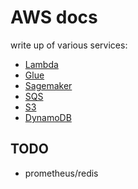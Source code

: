 # AWS docs

write up of various services:

- [Lambda](./lambda.md)
- [Glue](./glue.md)
- [Sagemaker](./sagemaker.md)
- [SQS](./sqs.md)
- [S3](./s3.md)
- [DynamoDB](./dynamodb.md)

## TODO

- prometheus/redis
